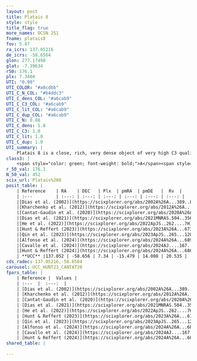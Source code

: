 ```yaml
---
layout: post
title: Platais 8
style: style
title_flag: true
more_names: OCSN 251
fname: platais8
fov: 5.87
ra_icrs: 137.05216
de_icrs: -58.6564
glon: 277.17498
glat: -7.39634
r50: 176.1
plx: 7.3404
UTI: "0.98"
UTI_COLOR: "#a8cdbb"
UTI_C_N_COL: "#b4ddc3"
UTI_C_dens_COL: "#a6cab9"
UTI_C_C3_COL: "#a6cab9"
UTI_C_lit_COL: "#a6cab9"
UTI_C_dup_COL: "#a6cab9"
UTI_C_N: 0.88
UTI_C_dens: 1.0
UTI_C_C3: 1.0
UTI_C_lit: 1.0
UTI_C_dup: 1.0
UTI_summary: |
    Platais 8 is a close, rich, very dense object of very high C3 quality. It is very well-studied in the literature.
class3: |
    <span style="color: green; font-weight: bold;">A</span><span style="color: green; font-weight: bold;">A</span>
r_50_val: 176.1
N_50_val: 452
scix_url: Platais%208
posit_table: |
    | Reference    | RA    | DEC   | Plx  | pmRA  | pmDE   |  Rv  |
    | :---         | :---: | :---: | :---: | :---: | :---: | :---: |
    |[Dias et al. (2002)](https://scixplorer.org/abs/2002A%26A...389..871D) | 137.375 | -59.128 | -- | -15.67 | 15.83 | 17.32 |
    |[Kharchenko et al. (2012)](https://scixplorer.org/abs/2012A%26A...543A.156K) | 136.875 | -59.16 | -- | -15.0 | 14.8 | -- |
    |[Cantat-Gaudin et al. (2020)](https://scixplorer.org/abs/2020A%26A...640A...1C) | 136.718 | -58.685 | 7.415 | -15.596 | 14.474 | -- |
    |[Dias et al. (2021)](https://scixplorer.org/abs/2021MNRAS.504..356D) | 136.864 | -58.361 | 7.409 | -15.651 | 14.512 | 21.173 |
    |[He et al. (2022)](https://scixplorer.org/abs/2022ApJS..262....7H) | 136.828 | -58.473 | 7.358 | -15.744 | 14.079 | -- |
    |[Hunt & Reffert (2023)](https://scixplorer.org/abs/2023A%26A...673A.114H) | 136.895 | -59.309 | 7.427 | -16.238 | 13.743 | 18.521 |
    |[Qin et al. (2023)](https://scixplorer.org/abs/2023ApJS..265...12Q) | 137.04 | -59.36 | 7.45 | -16.31 | 13.38 | 22.14 |
    |[Alfonso et al. (2024)](https://scixplorer.org/abs/2024A%26A...689A..18A) | 137.467 | -56.954 | 7.352 | -16.213 | 13.769 | -- |
    |[Cavallo et al. (2024)](https://scixplorer.org/abs/2024AJ....167...12C) | 137.331 | -57.241 | 7.435 | -- | -- | -- |
    |[Hunt & Reffert (2024)](https://scixplorer.org/abs/2024A%26A...686A..42H) | 136.895 | -59.309 | 7.427 | -16.238 | 13.743 | 18.521 |
    | **UCC** |137.052 | -58.656 | 7.34 | -15.479 | 14.008 | 20.535 | 
cds_radec: 137.05216,-58.6564
carousel: UCC_HUNT23_CANTAT20
fpars_table: |
    | Reference |  Values |
    | :---  |  :---:  |
    | [Dias et al. (2002)](https://scixplorer.org/abs/2002A%26A...389..871D) | `Dist=132.0, Age=7.78, [Fe/H]=-0.296` |
    | [Kharchenko et al. (2012)](https://scixplorer.org/abs/2012A%26A...543A.156K) | `e_bv=0.0, distance=141, log_age=7.75, metallicity=-0.292` |
    | [Cantat-Gaudin et al. (2020)](https://scixplorer.org/abs/2020A%26A...640A...1C) | `AVNN=0.14, DMNN=5.64, AgeNN=7.48` |
    | [Dias et al. (2021)](https://scixplorer.org/abs/2021MNRAS.504..356D) | `Av=0.189, Dist=134, logage=7.567, [Fe/H]=-0.05` |
    | [He et al. (2022)](https://scixplorer.org/abs/2022ApJS..262....7H) | `A0=0.05, logAge=7.5` |
    | [Hunt & Reffert (2023)](https://scixplorer.org/abs/2023A%26A...673A.114H) | `AV50=0.178, diffAV50=0.725, MOD50=5.602, logAge50=7.494` |
    | [Qin et al. (2023)](https://scixplorer.org/abs/2023ApJS..265...12Q) | `E(B-V)=0.08, m-M=5.84, logt=7.55` |
    | [Alfonso et al. (2024)](https://scixplorer.org/abs/2024A%26A...689A..18A) | `AV=0.13913, MOD=5.63999, logAge=7.45642, Z=-0.0495` |
    | [Cavallo et al. (2024)](https://scixplorer.org/abs/2024AJ....167...12C) | `AV50=0.64, dMod50=5.65, logAge50=7.69, [Fe/H]50=0.16` |
    | [Hunt & Reffert (2024)](https://scixplorer.org/abs/2024A%26A...686A..42H) | `MassJ=44.0297` |
shared_table: |
    
---
```

